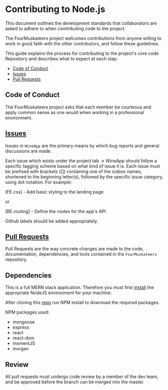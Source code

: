 # Contributing to Node.js

This document outlines the development standards that collaborators are asked to adhere to when comtributing code to the project.

The FourMuskateers project welcomes contributions from anyone willing to work in good faith with the other contributors, and follow these guidelines.

This guide explains the process for contributing to the project's core code Repository and describes what to expect at each step.

* [Code of Conduct](#Code-of-Conduct)
* [Issues](#issues)
* [Pull Requests](#pull-requests)

## Code of Conduct

The FourMuskateers project asks that each member be courteous and apply common sense as one would when working in a professional environment.

## [Issues](https://github.com/tlburchh/FourMuskateers/projects/1)

Issues in `WineApp` are the primary means by which bug reports and
general discussions are made.

Each issue which exists under the project tab -> WineApp should follow a specific tagging scheme based on what kind of issue it is. Each issue must be prefixed with brackets ([]) containing one of the icebox names, shortened to the beginning letter(s), followed by the specific issue category, using dot notation. For example: 

[FE.css] - Add basic styling to the landing page

or 

[BE.routing] - Define the routes for the app's API

Github labels should be added appropriately. 

## [Pull Requests](https://github.com/tlburchh/FourMuskateers/pulls)

Pull Requests are the way concrete changes are made to the code, documentation,
dependencies, and tools contained in the `FourMuskateers` repository.

## Dependencies

This is a full MERN stack application. Therefore you must first [install](https://nodejs.org/en/download/) the appropriate NodeJS environment for your machine: 

After cloning this [repo](https://github.com/tlburchh/FourMuskateers) run NPM install to download the required packages.

NPM packages used:

* mongoose
* express
* react
* react-dom
* momentJS
* morgan

## Review

All pull requests must undergo code review by a member of the dev team, and be approved before the branch can be merged into the master. 